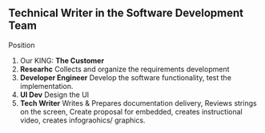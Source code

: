 ## Technical Writer in the Software Development Team

Position
1. Our KING: **The Customer**
2. **Researhc** Collects and organize the requirements development
3. **Developer Engineer** Develop the software functionality, test the implementation.
4. **UI Dev** Design the UI
5. **Tech Writer** Writes & Prepares documentation delivery, Reviews strings on the screen, Create proposal for embedded, creates instructional video, creates infograohics/ graphics.